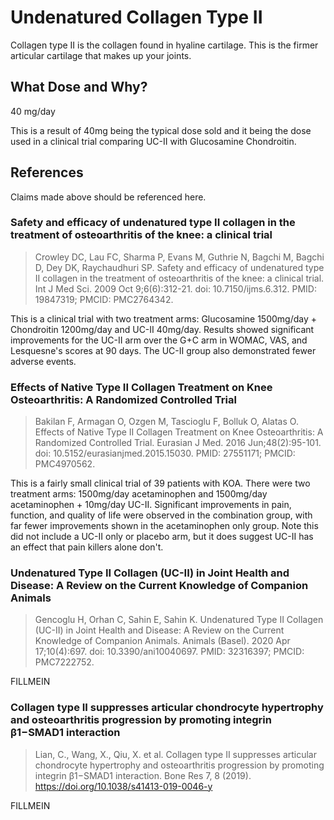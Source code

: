# Undenatured Collagen Type II
Collagen type II is the collagen found in hyaline cartilage.
This is the firmer articular cartilage that makes up your joints.

## What Dose and Why?
40 mg/day

This is a result of 40mg being the typical dose sold and it being the dose used in a clinical trial comparing UC-II with Glucosamine Chondroitin.

## References
Claims made above should be referenced here.

### Safety and efficacy of undenatured type II collagen in the treatment of osteoarthritis of the knee: a clinical trial
> Crowley DC, Lau FC, Sharma P, Evans M, Guthrie N, Bagchi M, Bagchi D, Dey DK, Raychaudhuri SP. Safety and efficacy of undenatured type II collagen in the treatment of osteoarthritis of the knee: a clinical trial. Int J Med Sci. 2009 Oct 9;6(6):312-21. doi: 10.7150/ijms.6.312. PMID: 19847319; PMCID: PMC2764342.

This is a clinical trial with two treatment arms: Glucosamine 1500mg/day + Chondroitin 1200mg/day and UC-II 40mg/day.
Results showed significant improvements for the UC-II arm over the G+C arm in WOMAC, VAS, and Lesquesne's scores at 90 days.
The UC-II group also demonstrated fewer adverse events.

### Effects of Native Type II Collagen Treatment on Knee Osteoarthritis: A Randomized Controlled Trial
> Bakilan F, Armagan O, Ozgen M, Tascioglu F, Bolluk O, Alatas O. Effects of Native Type II Collagen Treatment on Knee Osteoarthritis: A Randomized Controlled Trial. Eurasian J Med. 2016 Jun;48(2):95-101. doi: 10.5152/eurasianjmed.2015.15030. PMID: 27551171; PMCID: PMC4970562.

This is a fairly small clinical trial of 39 patients with KOA.
There were two treatment arms: 1500mg/day acetaminophen and 1500mg/day acetaminophen + 10mg/day UC-II.
Significant improvements in pain, function, and quality of life were observed in the combination group, with far fewer improvements shown in the acetaminophen only group.
Note this did not include a UC-II only or placebo arm, but it does suggest UC-II has an effect that pain killers alone don't.

### Undenatured Type II Collagen (UC-II) in Joint Health and Disease: A Review on the Current Knowledge of Companion Animals
> Gencoglu H, Orhan C, Sahin E, Sahin K. Undenatured Type II Collagen (UC-II) in Joint Health and Disease: A Review on the Current Knowledge of Companion Animals. Animals (Basel). 2020 Apr 17;10(4):697. doi: 10.3390/ani10040697. PMID: 32316397; PMCID: PMC7222752.

FILLMEIN

### Collagen type II suppresses articular chondrocyte hypertrophy and osteoarthritis progression by promoting integrin β1−SMAD1 interaction
> Lian, C., Wang, X., Qiu, X. et al. Collagen type II suppresses articular chondrocyte hypertrophy and osteoarthritis progression by promoting integrin β1−SMAD1 interaction. Bone Res 7, 8 (2019). https://doi.org/10.1038/s41413-019-0046-y

FILLMEIN
